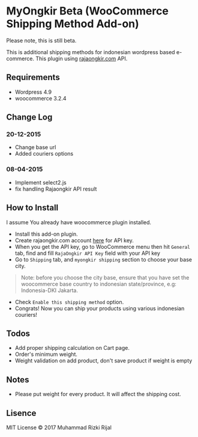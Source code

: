 # MyOngkir Beta (WooCommerce Shipping Method Add-on)

Please note, this is still beta.

This is additional shipping methods for indonesian wordpress based e-commerce. This plugin using [rajaongkir.com](https://rajaongkir.com) API.

## Requirements

- Wordpress 4.9
- woocommerce 3.2.4

## Change Log

### 20-12-2015

- Change base url
- Added couriers options

### 08-04-2015

- Implement select2.js
- fix handling Rajaongkir API result

## How to Install

I assume You already have woocommerce plugin installed.

- Install this add-on plugin.
- Create rajaongkir.com account [here](http://rajaongkir.com/akun/daftar) for API key.
- When you get the API key, go to WooCommerce menu then hit `General` tab, find and fill `RajaOngkir API Key` field with your API key
- Go to `Shipping` tab, and `myongkir shipping` section to choose your base city.
> Note: before you choose the city base, ensure that you have set the woocommerce base country to indonesian state/province, e.g: Indonesia-DKI Jakarta.

- Check `Enable this shipping method` option.
- Congrats! Now you can ship your products using various indonesian couriers!

## Todos

- Add proper shipping calculation on Cart page.
- Order's minimum weight.
- Weight validation on add product, don't save product if weight is empty

## Notes
- Please put weight for every product. It will affect the shipping cost.


## Lisence
MIT License &copy; 2017 Muhammad Rizki Rijal
